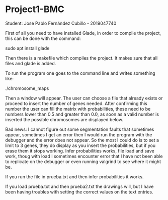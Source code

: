 # Project1-BMC
Student:
Jose Pablo Fernández Cubillo - 2019047740

First of all you need to have installed Glade, in
order to compile the project, this can be done with
the command:

sudo apt install glade

Then there is a makefile which compiles the project.
It makes sure that all files and glade is added.

To run the program one goes to the command line and 
writes something like:

./chromosome_maps

Then a window will appear. The user can choose a file
that already exists or proceed to insert the number of
genes needed. After confirming this number the user can
fill the matrix with probabilities, these need to be
numbers lower than 0.5 and greater than 0.0, as soon as
a valid number is inserted the possible chromosomes are
displayed below.

Bad news: I cannot figure out some segmentation faults that
sometimes appear, sometimes I get an error then I would
run the program with the debugger and the error does not
appear. So the most I could do is to set a limit to 3
genes, they do display as you insert the probabilities,
but if you erase them it stops working. Infer probabilities
works, file load and save work, thoug with load I sometimes
encounter error that I have not been able to replicate on the
debugger or even running valgrind to see where it might be.

If you run the file in prueba.txt and then infer probabilities
it works.

If you load prueba.txt and then prueba2.txt the drawings will,
but I have been having troubles with setting the correct values
on the text entries.
